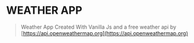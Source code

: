 # WEATHER APP

> Weather App Created With Vanilla Js and a free weather api by [https://api.openweathermap.org](https://api.openweathermap.org)
